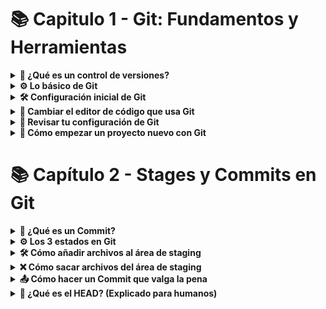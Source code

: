 # 📚 Capitulo 1 - Git: Fundamentos y Herramientas

<details> <summary><strong>🔗 ¿Qué es un control de versiones?</strong></summary>
  
Un control de versiones es básicamente un sistema que guarda todos los cambios que haces en el código de un proyecto. Así puedes tener un historial completo de todo lo que ha pasado, como:

¿Quién lo cambió?

¿Cuándo lo hizo?

¿Qué modificó exactamente?

Sirve mucho para no perderte, volver atrás si algo sale mal y trabajar en equipo sin pisarse el código.

</details> <details> <summary><strong>⚙️ Lo básico de Git</strong></summary>
  
La base de Git son los repositorios, que son como carpetas donde se guardan todas las versiones de tus archivos y los cambios que haces. 
Pueden ser:

Locales: Están en tu computadora.

Remotos: Están en internet (como GitHub), para que varios puedan trabajar juntos.

Git usa ramas (branches), que te dejan hacer cosas nuevas sin tocar el código principal (que suele estar en main).

</details> <details> <summary><strong>🛠 Configuración inicial de Git</strong></summary>
Antes de empezar, tienes que decirle a Git quién eres con tu nombre y correo. Se hace así:

``` bash
git config --global user.name "Tu Nombre"  
git config --global user.email "tuemail@dominio.com"
```  
Así todos tus cambios quedan con tu firma.

</details> <details> <summary><strong>🎨 Cambiar el editor de código que usa Git</strong></summary> Si quieres que Git abra tu editor favorito (como VSCode) cuando necesite que escribas algo, lo puedes configurar así:
  
``` bash
git config --global core.editor "code --wait"
``` 
</details> <details> <summary><strong>🔧 Revisar tu configuración de Git</strong></summary> Para ver cómo tienes configurado Git, usa: 
  
``` bash
git config --list
```   
Te muestra todo, desde tu nombre hasta el editor que usas.

</details> <details> <summary><strong>🚀 Cómo empezar un proyecto nuevo con Git</strong></summary> Para crear un repositorio Git en tu proyecto, solo haz:
  
``` bash
git init
  ``` 
Y listo, Git empieza a rastrear todo lo que haces en esa carpeta.

</details>

# 📚 Capítulo 2 - Stages y Commits en Git

<details>
  <summary><strong>🔗 ¿Qué es un Commit?</strong></summary>

Un **commit** es como tomar una foto de tu proyecto en un momento exacto. Imagina que cada vez que haces commit, Git guarda una instantánea perfecta de cómo están todos tus archivos en ese instante.

Lo genial es que cada commit guarda:
- 📝 Todos los cambios que preparaste con `git add`
- 👤 Tu nombre y correo (como firmas digitales)
- 📅 La fecha y hora exacta del cambio
- ✉️ El mensaje que escribiste explicando por qué hiciste esos cambios

Ejemplo de un commit real:
```bash
commit a1b2c3d4e5f6g7h8i9j0k1l2m3n4o5p6
Author: Carlos Gómez <carlos@ejemplo.com>
Date:   Tue Oct 10 15:30:22 2023 -0500

    fix: repara el cálculo de descuentos
    
    Se corrigió el error que duplicaba los descuentos en compras
    mayores a $100.000
```
Los commits son la base para trabajar en equipo y poder volver atrás si algo sale mal. ¡Como una máquina del tiempo para tu código!

</details><details> <summary><strong>⚙️ Los 3 estados en Git</strong></summary>
  
Git maneja tus archivos como si pasaran por tres fases:

📝 Modified (Modificado)

Has hecho cambios pero no los has "marcado" para guardar

Como tener borradores de un documento que aún no envías

📦 Staged (Preparado)

Has dicho "esto quiero guardarlo" con git add

Los cambios están listos para la foto final (commit)

```bash
git add script.js  # Prepara solo este archivo
git add .         # Prepara todos los cambios
```
💾 Committed (Confirmado)

La foto ya está tomada y guardada en el historial

Se hace con:

```bash
git commit -m "feat: añade función de búsqueda"
```
Usa git status para ver en qué estado está cada archivo.

</details><details> <summary><strong>🛠 Cómo añadir archivos al área de staging</strong></summary>
  
El área de staging es como una bandeja donde pones los cambios que quieres guardar. Para usarla:

```bash
# Añade un archivo específico
git add index.html

# Añade todos los archivos .js
git add *.js

# Añade TODO lo modificado (con cuidado)
git add .
```
Si quieres ser más selectivo:

```bash
git add -p  # Te pregunta cambio por cambio
```
Recuerda: Lo que no añadas a staging no se guardará en el commit. ¡Revisa siempre con git status antes de continuar!

</details><details> <summary><strong>❌ Cómo sacar archivos del área de staging</strong></summary>
  
¡Ups! ¿Añadiste algo por error? No pasa nada:

```bash
# Saca un archivo específico (pero guarda los cambios)
git reset HEAD archivo-accidental.txt
```
# Saca TODO del staging (pero no borra los cambios)
git reset HEAD
```
Ejemplo práctico:

```bash
$ git add .  # Añadí todo por error
$ git reset HEAD config.yml  # Saco solo este
```
Importante: Esto NO borra tus cambios, solo los saca del área de preparación.

</details><details> <summary><strong>📤 Cómo hacer un Commit que valga la pena</strong></summary>
  
Un buen commit es como un buen mensaje de texto: claro y al punto.

Estructura recomendada:

```bash
git commit -m "tipo: descripción breve" -m "Detalles adicionales..."
```
Tipos de commits útiles:

fix: para correcciones de errores

feat: para nuevas funcionalidades

docs: para cambios en documentación

chore: para tareas de mantenimiento

Ejemplo real:

```bash
git commit -m "feat: añade login con Google" -m "Implementa autenticación OAuth 2.0
para login con cuentas Google. Incluye validación 
de tokens y manejo de errores."
```
Tip: Usa git commit --amend para arreglar el último commit si te equivocaste.

</details><details> <summary><strong>🔄 ¿Qué es el HEAD? (Explicado para humanos)</strong></summary>
  
HEAD es como tu "ubicación actual" en Git. Imagínalo como:

👆 Un dedo señalando el commit donde estás parado

📍 Un marcador que sigue tu posición en el historial

Cosas importantes sobre HEAD:

Siempre apunta al último commit de tu rama actual

Se mueve automáticamente cuando haces nuevos commits

Puedes ver qué commit está señalando con:

```bash
git show HEAD
```
Cuando cambias de rama, HEAD se mueve para apuntar al último commit de esa nueva rama.

Tip extra: Usa git log para ver tu historial de commits y confirmar que todo está como quieres.

</details>